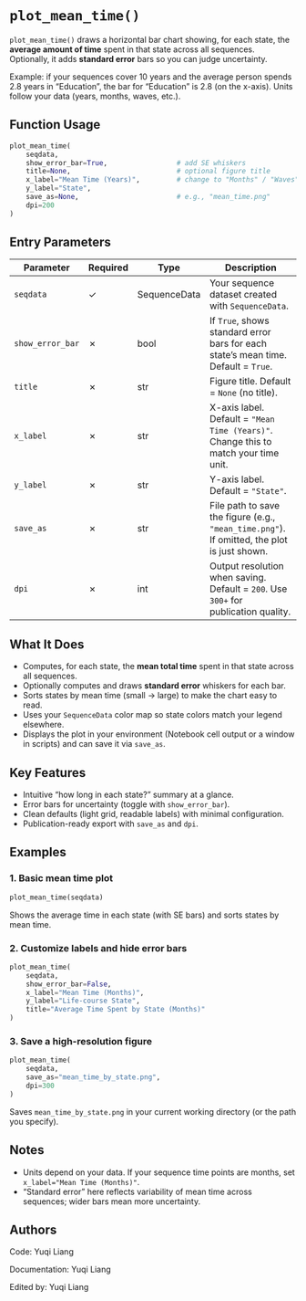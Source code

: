<!--
 * @Author: Yuqi Liang dawson1900@live.com
 * @Date: 2025-09-12 13:58:00
 * @LastEditors: Yuqi Liang dawson1900@live.com
 * @LastEditTime: 2025-09-12 14:00:01
 * @FilePath: /SequenzoWebsite/docs/en/visualization/plot_mean_time.md
 * @Description: 这是默认设置,请设置`customMade`, 打开koroFileHeader查看配置 进行设置: https://github.com/OBKoro1/koro1FileHeader/wiki/%E9%85%8D%E7%BD%AE
-->
# `plot_mean_time()`

`plot_mean_time()` draws a horizontal bar chart showing, for each state, the **average amount of time** spent in that state across all sequences. Optionally, it adds **standard error** bars so you can judge uncertainty.

Example: if your sequences cover 10 years and the average person spends 2.8 years in “Education”, the bar for “Education” is 2.8 (on the x-axis). Units follow your data (years, months, waves, etc.).

## Function Usage

```python
plot_mean_time(
    seqdata,
    show_error_bar=True,                 # add SE whiskers
    title=None,                          # optional figure title
    x_label="Mean Time (Years)",         # change to "Months" / "Waves" as needed
    y_label="State",
    save_as=None,                        # e.g., "mean_time.png"
    dpi=200
)
```

## Entry Parameters

| Parameter        | Required | Type         | Description                                                                                 |
| ---------------- | -------- | ------------ | ------------------------------------------------------------------------------------------- |
| `seqdata`        | ✓        | SequenceData | Your sequence dataset created with `SequenceData`.                                          |
| `show_error_bar` | ✗        | bool         | If `True`, shows standard error bars for each state’s mean time. Default = `True`.          |
| `title`          | ✗        | str          | Figure title. Default = `None` (no title).                                                  |
| `x_label`        | ✗        | str          | X-axis label. Default = `"Mean Time (Years)"`. Change this to match your time unit.         |
| `y_label`        | ✗        | str          | Y-axis label. Default = `"State"`.                                                          |
| `save_as`        | ✗        | str          | File path to save the figure (e.g., `"mean_time.png"`). If omitted, the plot is just shown. |
| `dpi`            | ✗        | int          | Output resolution when saving. Default = `200`. Use `300+` for publication quality.         |

## What It Does

* Computes, for each state, the **mean total time** spent in that state across all sequences.
* Optionally computes and draws **standard error** whiskers for each bar.
* Sorts states by mean time (small → large) to make the chart easy to read.
* Uses your `SequenceData` color map so state colors match your legend elsewhere.
* Displays the plot in your environment (Notebook cell output or a window in scripts) and can save it via `save_as`.

## Key Features

* Intuitive “how long in each state?” summary at a glance.
* Error bars for uncertainty (toggle with `show_error_bar`).
* Clean defaults (light grid, readable labels) with minimal configuration.
* Publication-ready export with `save_as` and `dpi`.

## Examples

### 1. Basic mean time plot

```python
plot_mean_time(seqdata)
```

Shows the average time in each state (with SE bars) and sorts states by mean time.

### 2. Customize labels and hide error bars

```python
plot_mean_time(
    seqdata,
    show_error_bar=False,
    x_label="Mean Time (Months)",
    y_label="Life-course State",
    title="Average Time Spent by State (Months)"
)
```

### 3. Save a high-resolution figure

```python
plot_mean_time(
    seqdata,
    save_as="mean_time_by_state.png",
    dpi=300
)
```

Saves `mean_time_by_state.png` in your current working directory (or the path you specify).

## Notes

* Units depend on your data. If your sequence time points are months, set `x_label="Mean Time (Months)"`.
* “Standard error” here reflects variability of mean time across sequences; wider bars mean more uncertainty.

## Authors

Code: Yuqi Liang

Documentation: Yuqi Liang

Edited by: Yuqi Liang
